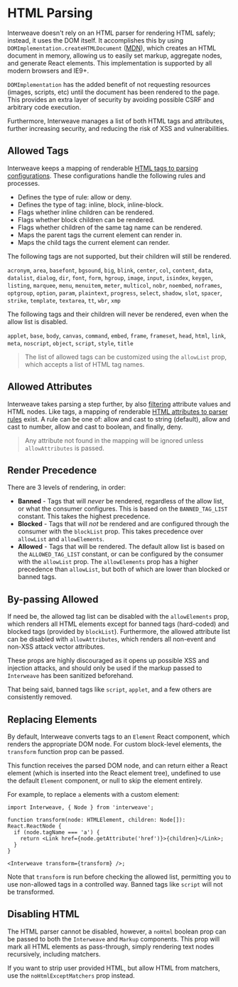# HTML Parsing

Interweave doesn't rely on an HTML parser for rendering HTML safely; instead, it uses the DOM
itself. It accomplishes this by using `DOMImplementation.createHTMLDocument` ([MDN][domhtml]), which
creates an HTML document in memory, allowing us to easily set markup, aggregate nodes, and generate
React elements. This implementation is supported by all modern browsers and IE9+.

`DOMImplementation` has the added benefit of not requesting resources (images, scripts, etc) until
the document has been rendered to the page. This provides an extra layer of security by avoiding
possible CSRF and arbitrary code execution.

Furthermore, Interweave manages a list of both HTML tags and attributes, further increasing
security, and reducing the risk of XSS and vulnerabilities.

## Allowed Tags

Interweave keeps a mapping of renderable [HTML tags to parsing configurations][tagwl]. These
configurations handle the following rules and processes.

- Defines the type of rule: allow or deny.
- Defines the type of tag: inline, block, inline-block.
- Flags whether inline children can be rendered.
- Flags whether block children can be rendered.
- Flags whether children of the same tag name can be rendered.
- Maps the parent tags the current element can render in.
- Maps the child tags the current element can render.

The following tags are not supported, but their children will still be rendered.

`acronym`, `area`, `basefont`, `bgsound`, `big`, `blink`, `center`, `col`, `content`, `data`,
`datalist`, `dialog`, `dir`, `font`, `form`, `hgroup`, `image`, `input`, `isindex`, `keygen`,
`listing`, `marquee`, `menu`, `menuitem`, `meter`, `multicol`, `nobr`, `noembed`, `noframes`,
`optgroup`, `option`, `param`, `plaintext`, `progress`, `select`, `shadow`, `slot`, `spacer`,
`strike`, `template`, `textarea`, `tt`, `wbr`, `xmp`

The following tags and their children will never be rendered, even when the allow list is disabled.

`applet`, `base`, `body`, `canvas`, `command`, `embed`, `frame`, `frameset`, `head`, `html`, `link`,
`meta`, `noscript`, `object`, `script`, `style`, `title`

> The list of allowed tags can be customized using the `allowList` prop, which accepts a list of
> HTML tag names.

## Allowed Attributes

Interweave takes parsing a step further, by also [filtering](./filters.md) attribute values and HTML
nodes. Like tags, a mapping of renderable [HTML attributes to parser rules][attrwl] exist. A rule
can be one of: allow and cast to string (default), allow and cast to number, allow and cast to
boolean, and finally, deny.

> Any attribute not found in the mapping will be ignored unless `allowAttributes` is passed.

## Render Precedence

There are 3 levels of rendering, in order:

- **Banned** - Tags that will _never_ be rendered, regardless of the allow list, or what the
  consumer configures. This is based on the `BANNED_TAG_LIST` constant. This takes the highest
  precedence.
- **Blocked** - Tags that will _not_ be rendered and are configured through the consumer with the
  `blockList` prop. This takes precedence over `allowList` and `allowElements`.
- **Allowed** - Tags that will be rendered. The default allow list is based on the
  `ALLOWED_TAG_LIST` constant, or can be configured by the consumer with the `allowList` prop. The
  `allowElements` prop has a higher precedence than `allowList`, but both of which are lower than
  blocked or banned tags.

## By-passing Allowed

If need be, the allowed tag list can be disabled with the `allowElements` prop, which renders all
HTML elements except for banned tags (hard-coded) and blocked tags (provided by `blockList`).
Furthermore, the allowed attribute list can be disabled with `allowAttributes`, which renders all
non-event and non-XSS attack vector attributes.

These props are highly discouraged as it opens up possible XSS and injection attacks, and should
only be used if the markup passed to `Interweave` has been sanitized beforehand.

That being said, banned tags like `script`, `applet`, and a few others are consistently removed.

## Replacing Elements

By default, Interweave converts tags to an `Element` React component, which renders the appropriate
DOM node. For custom block-level elements, the `transform` function prop can be passed.

This function receives the parsed DOM node, and can return either a React element (which is inserted
into the React element tree), undefined to use the default `Element` component, or null to skip the
element entirely.

For example, to replace `a` elements with a custom element:

```tsx
import Interweave, { Node } from 'interweave';

function transform(node: HTMLElement, children: Node[]): React.ReactNode {
  if (node.tagName === 'a') {
    return <Link href={node.getAttribute('href')}>{children}</Link>;
  }
}

<Interweave transform={transform} />;
```

Note that `transform` is run before checking the allowed list, permitting you to use non-allowed
tags in a controlled way. Banned tags like `script` will not be transformed.

## Disabling HTML

The HTML parser cannot be disabled, however, a `noHtml` boolean prop can be passed to both the
`Interweave` and `Markup` components. This prop will mark all HTML elements as pass-through, simply
rendering text nodes recursively, including matchers.

If you want to strip user provided HTML, but allow HTML from matchers, use the
`noHtmlExceptMatchers` prop instead.

[domhtml]: https://developer.mozilla.org/en-US/docs/Web/API/DOMImplementation/createHTMLDocument
[tagwl]: https://github.com/milesj/interweave/blob/master/packages/core/src/constants.ts#L15
[attrwl]: https://github.com/milesj/interweave/blob/master/packages/core/src/constants.ts#L306

